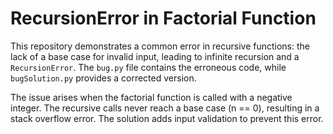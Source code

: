 # RecursionError in Factorial Function

This repository demonstrates a common error in recursive functions: the lack of a base case for invalid input, leading to infinite recursion and a `RecursionError`. The `bug.py` file contains the erroneous code, while `bugSolution.py` provides a corrected version.

The issue arises when the factorial function is called with a negative integer. The recursive calls never reach a base case (n == 0), resulting in a stack overflow error. The solution adds input validation to prevent this error.